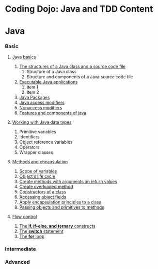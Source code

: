 # Coding Dojo: Java and TDD Content

# Java
### Basic
1. [Java basics](#)
     1. [The structures of a Java class and a source code file](#)
          1. Structure of a Java class
          1. Structure and components of a Java source code file   
     1. [Executable Java applications](#)
          1. item 1
          1. item 2
     1. [Java Packages](#)
     1. [Java access modifiers](#)
     1. [Nonaccess modifiers](#)
     1. [Features and components of java](#)
    
1. [Working with Java data types](#)
     1. Primitive variables
     1. Identifiers
     1. Object reference variables
     1. Operators
     1. Wrapper classes
     
1. [Methods and encapsulation](#)
     1. [Scope of variables](#)
     1. [Object's life cycle](#)
     1. [Create methods with arguments an return values](#)
     1. [Create overloaded method](#)
     1. [Constructors of a class](#)
     1. [Accessing object fields](#)
     1. [Apply encapsulation principles to a class](#)
     1. [Passing objects and primitives to methods](#)
     
1. [Flow control](#)
     1. [The **if, if-else, and ternary** constructs](#)
     1. [The **switch** statement](#)
     1. [The **for** loop](#)
     
     

### Intermediate


### Advanced


